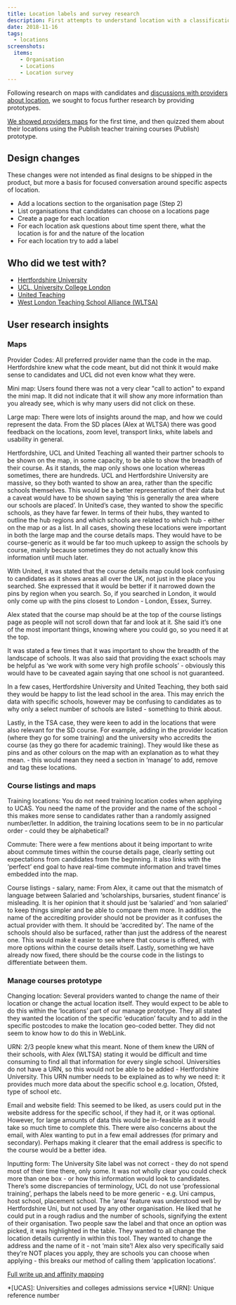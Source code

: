 ```yaml
---
title: Location labels and survey research
description: First attempts to understand location with a classification exercise
date: 2018-11-16
tags:
  - locations
screenshots:
  items:
    - Organisation
    - Locations
    - Location survey
---
```


Following research on maps with candidates and [discussions with providers about location](/publish-teacher-training-courses/the-location-problem), we sought to focus further research by providing prototypes.

[We showed providers maps](/find-teacher-training/map-4) for the first time, and then quizzed them about their locations using the Publish teacher training courses (Publish) prototype.

## Design changes

These changes were not intended as final designs to be shipped in the product, but more a basis for focused conversation around specific aspects of location.

- Add a locations section to the organisation page (Step 2)
- List organisations that candidates can choose on a locations page
- Create a page for each location
- For each location ask questions about time spent there, what the location is for and the nature of the location
- For each location try to add a label

## Who did we test with?

- [Hertfordshire University](https://lookback.io/watch/H7rjFgyTKznrKuTAo)
- [UCL, University College London](https://lookback.io/watch/j7XGfjfS8Bh4WrSzz)
- [United Teaching](https://lookback.io/watch/vwNSsgXhna4JBDmyZ)
- [West London Teaching School Alliance (WLTSA)](https://lookback.io/watch/4tQhyScCJf2e3WcNL)

## User research insights

### Maps

Provider Codes: All preferred provider name than the code in the map. Hertfordshire knew what the code meant, but did not think it would make sense to candidates and UCL did not even know what they were.

Mini map: Users found there was not a very clear "call to action" to expand the mini map. It did not indicate that it will show any more information than you already see, which is why many users did not click on these.

Large map: There were lots of insights around the map, and how we could represent the data. From the SD places (Alex at WLTSA) there was good feedback on the locations, zoom level, transport links, white labels and usability in general.

Hertfordshire, UCL and United Teaching all wanted their partner schools to be shown on the map, in some capacity, to be able to show the breadth of their course. As it stands, the map only shows one location whereas sometimes, there are hundreds. UCL and Hertfordshire University are massive, so they both wanted to show an area, rather than the specific schools themselves. This would be a better representation of their data but a caveat would have to be shown saying ‘this is generally the area where our schools are placed’. In United’s case, they wanted to show the specific schools, as they have far fewer. In terms of their hubs, they wanted to outline the hub regions and which schools are related to which hub - either on the map or as a list. In all cases, showing these locations were important in both the large map and the course details maps. They would have to be course-generic as it would be far too much upkeep to assign the schools by course, mainly because sometimes they do not actually know this information until much later.

With United, it was stated that the course details map could look confusing to candidates as it shows areas all over the UK, not just in the place you searched. She expressed that it would be better if it narrowed down the pins by region when you search. So, if you searched in London, it would only come up with the pins closest to London - London, Essex, Surrey.

Alex stated that the course map should be at the top of the course listings page as people will not scroll down that far and look at it. She said it’s one of the most important things, knowing where you could go, so you need it at the top.

It was stated a few times that it was important to show the breadth of the landscape of schools. It was also said that providing the exact schools may be helpful as ‘we work with some very high profile schools’ - obviously this would have to be caveated again saying that one school is not guaranteed.

In a few cases, Hertfordshire University and United Teaching, they both said they would be happy to list the lead school in the area. This may enrich the data with specific schools, however may be confusing to candidates as to why only a select number of schools are listed - something to think about.

Lastly, in the TSA case, they were keen to add in the locations that were also relevant for the SD course. For example, adding in the provider location (where they go for some training) and the university who accredits the course (as they go there for academic training). They would like these as pins and as other colours on the map with an explanation as to what they mean. - this would mean they need a section in ‘manage’ to add, remove and tag these locations.

### Course listings and maps

Training locations: You do not need training location codes when applying to UCAS. You need the name of the provider and the name of the school - this makes more sense to candidates rather than a randomly assigned number/letter. In addition, the training locations seem to be in no particular order - could they be alphabetical?

Commute: There were a few mentions about it being important to write about commute times within the course details page, clearly setting out expectations from candidates from the beginning. It also links with the ‘perfect’ end goal to have real-time commute information and travel times embedded into the map.

Course listings - salary, name: From Alex, it came out that the mismatch of language between Salaried and ‘scholarships, bursaries, student finance’ is misleading. It is her opinion that it should just be ‘salaried’ and ‘non salaried’ to keep things simpler and be able to compare them more. In addition, the name of the accrediting provider should not be provider as it confuses the actual provider with them. It should be ‘accredited by’. The name of the schools should also be surfaced, rather than just the address of the nearest one. This would make it easier to see where that course is offered, with more options within the course details itself. Lastly, something we have already now fixed, there should be the course code in the listings to differentiate between them.

### Manage courses prototype

Changing location: Several providers wanted to change the name of their location or change the actual location itself. They would expect to be able to do this within the ‘locations’ part of our manage prototype. They all stated they wanted the location of the specific ‘education’ faculty and to add in the specific postcodes to make the location geo-coded better. They did not seem to know how to do this in WebLink.

URN: 2/3 people knew what this meant. None of them knew the URN of their schools, with Alex (WLTSA) stating it would be difficult and time consuming to find all that information for every single school. Universities do not have a URN, so this would not be able to be added - Hertfordshire University. This URN number needs to be explained as to why we need it: it provides much more data about the specific school e.g. location, Ofsted, type of school etc.

Email and website field: This seemed to be liked, as users could put in the website address for the specific school, if they had it, or it was optional. However, for large amounts of data this would be in-feasible as it would take so much time to complete this. There were also concerns about the email, with Alex wanting to put in a few email addresses (for primary and secondary). Perhaps making it clearer that the email address is specific to the course would be a better idea.

Inputting form: The University Site label was not correct - they do not spend most of their time there, only some. It was not wholly clear you could check more than one box - or how this information would look to candidates. There’s some discrepancies of terminology, UCL do not use ‘professional training’, perhaps the labels need to be more generic - e.g. Uni campus, host school, placement school. The ‘area’ feature was understood well by Hertfordshire Uni, but not used by any other organisation. He liked that he could put in a rough radius and the number of schools, signifying the extent of their organisation. Two people saw the label and that once an option was picked, it was highlighted in the table. They wanted to all change the location details currently in within this tool. They wanted to change the address and the name of it - not ‘main site’! Alex also very specifically said they’re NOT places you apply, they are schools you can choose when applying - this breaks our method of calling them ‘application locations’.

[Full write up and affinity mapping](https://dfedigital.atlassian.net/wiki/spaces/BaT/pages/737280130/5th+round+provider+insights)

*[UCAS]: Universities and colleges admissions service
*[URN]: Unique reference number
